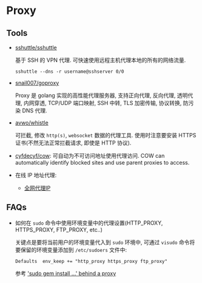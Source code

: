 # Proxy

## Tools

* [sshuttle/sshuttle](https://github.com/sshuttle/sshuttle)

    基于 SSH 的 VPN 代理. 可快速使用远程主机代理本地的所有的网络流量.
    
    ```shell
    sshuttle --dns -r username@sshserver 0/0
    ```
    
* [snail007/goproxy](https://github.com/snail007/goproxy)

    Proxy 是 golang 实现的高性能代理服务器, 支持正向代理, 反向代理, 透明代理, 内网穿透, TCP/UDP 端口映射, SSH 中转, TLS 加密传输, 协议转换, 防污染 DNS 代理.  

* [avwo/whistle](https://github.com/avwo/whistle)

    可拦截, 修改 `http(s)`, `websocket` 数据的代理工具. 使用时注意要安装 HTTPS 证书(不然无法正常拦截请求, 即使是 HTTP 协议).
    
* [cyfdecyf/cow](https://github.com/cyfdecyf/cow): 可自动为不可访问地址使用代理访问. COW can automatically identify blocked sites and use parent proxies to access.    
* 在线 IP 地址代理:
    * [全网代理IP](http://www.goubanjia.com/)



## FAQs
* 如何在 `sudo` 命令中使用环境变量中的代理设置(HTTP_PROXY, HTTPS_PROXY, FTP_PROXY, etc..)

    关键点是要将当前用户的环境变量代入到 `sudo` 环境中, 可通过 `visudo` 命令将要保留的环境变量添加到 `/etc/sudoers` 文件中:
    
    ```shell
    Defaults  env_keep += "http_proxy https_proxy ftp_proxy"
    ```
    
    参考 ['sudo gem install ...' behind a proxy](http://jacob.stanley.io/2010/10/27/sudo-gem-install-behind-a-proxy/)